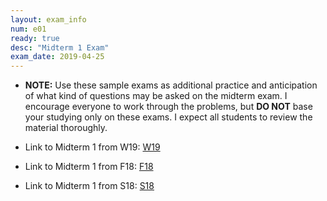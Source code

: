 ```yaml
---
layout: exam_info
num: e01
ready: true
desc: "Midterm 1 Exam"
exam_date: 2019-04-25
---
```


* <strong> NOTE:</strong> Use these sample exams as additional practice and anticipation of what kind of questions may be asked on the midterm exam. I encourage everyone to work through the problems, but <b>DO NOT</b> base your studying only on these exams. I expect all students to review the material thoroughly.

* Link to Midterm 1 from W19: [W19](https://sites.cs.ucsb.edu/~richert/cs32/exams/W19_M1.pdf)
* Link to Midterm 1 from F18: [F18](https://sites.cs.ucsb.edu/~richert/cs32/exams/F18_M1.pdf)
* Link to Midterm 1 from S18: [S18](https://sites.cs.ucsb.edu/~richert/cs32/exams/S18_M1.pdf)

